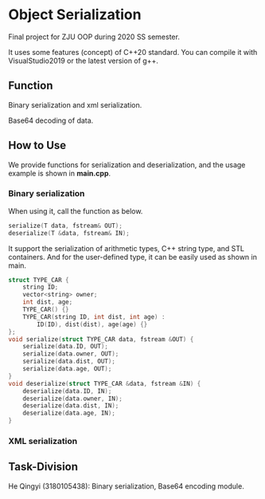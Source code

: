 # **Object** Serialization

Final project for ZJU OOP during 2020 SS semester. 

It uses some features (concept)  of C++20 standard. You can compile it with VisualStudio2019 or the latest version of g++. 

## Function

Binary serialization and xml serialization. 

Base64 decoding of data. 

## How to Use

We provide functions for serialization and deserialization, and the usage example is shown in **main.cpp**. 

### Binary serialization

When using it, call the function as below. 

```c++
serialize(T data, fstream& OUT);
deserialize(T &data, fstream& IN);
```

It support the serialization of arithmetic types, C++ string type, and STL containers. And for the user-defined type, it can be easily used as shown in main. 

```c++
struct TYPE_CAR {
	string ID;
	vector<string> owner;
	int dist, age;
	TYPE_CAR() {}
	TYPE_CAR(string ID, int dist, int age) :
		ID(ID), dist(dist), age(age) {}
};
void serialize(struct TYPE_CAR data, fstream &OUT) {
	serialize(data.ID, OUT);
	serialize(data.owner, OUT);
	serialize(data.dist, OUT);
	serialize(data.age, OUT);
}
void deserialize(struct TYPE_CAR &data, fstream &IN) {
	deserialize(data.ID, IN);
	deserialize(data.owner, IN);
	deserialize(data.dist, IN);
	deserialize(data.age, IN);
}
```

### XML serialization



## Task-Division

He Qingyi (3180105438): Binary serialization, Base64 encoding module. 

